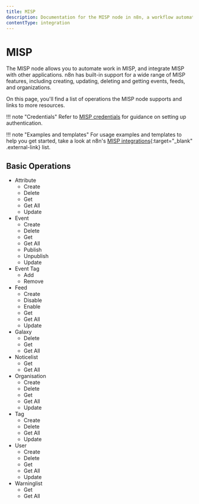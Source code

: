 ```yaml
---
title: MISP
description: Documentation for the MISP node in n8n, a workflow automation platform. Includes details of operations and configuration, and links to examples and credentials information.
contentType: integration
---
```


# MISP

The MISP node allows you to automate work in MISP, and integrate MISP with other applications. n8n has built-in support for a wide range of MISP features, including creating, updating, deleting and getting events, feeds, and organizations. 

On this page, you'll find a list of operations the MISP node supports and links to more resources.

!!! note "Credentials"
    Refer to [MISP credentials](/integrations/builtin/credentials/misp/) for guidance on setting up authentication. 

!!! note "Examples and templates"
    For usage examples and templates to help you get started, take a look at n8n's [MISP integrations](https://n8n.io/integrations/misp/){:target="_blank" .external-link} list.



## Basic Operations

* Attribute
    * Create
    * Delete
    * Get
    * Get All
    * Update
* Event
    * Create
    * Delete
    * Get
    * Get All
    * Publish
    * Unpublish
    * Update
* Event Tag
    * Add
    * Remove
* Feed
    * Create
    * Disable
    * Enable
    * Get
    * Get All
    * Update
* Galaxy
    * Delete
    * Get
    * Get All
* Noticelist
    * Get
    * Get All
* Organisation
    * Create
    * Delete
    * Get
    * Get All
    * Update
* Tag
    * Create
    * Delete
    * Get All
    * Update
* User
    * Create
    * Delete
    * Get
    * Get All
    * Update
* Warninglist
    * Get
    * Get All

